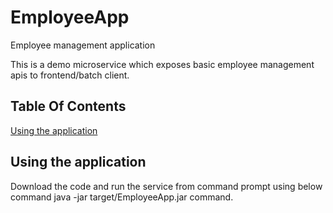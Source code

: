 # EmployeeApp
Employee management application

This is a demo microservice which exposes basic employee management apis to frontend/batch client.

## Table Of Contents
[Using the application](#application-usage)

## <a name="application-usage"></a>Using the application
  Download the code and run the service from command prompt using below command
  java -jar target/EmployeeApp.jar command.


